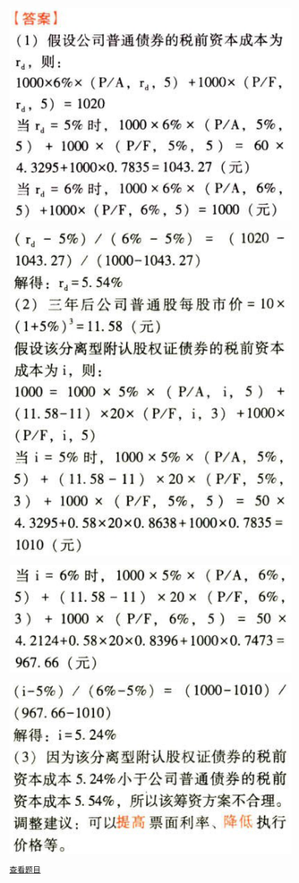 ![](364a01600eaf5916187190abb0e93237.png)

![](e2bd35e3709cf7aef6b47d65d62f412b.png)

![](951cfab36d25cc6e9444ecdfa14ca3a3.png)

![](c858d2582492dc7aeecded408c5d624b.png)

[查看题目](../C10长期筹资.本章真题.md#12-题目)

